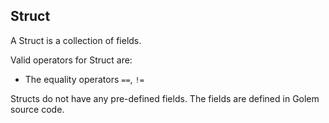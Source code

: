 ## Struct

A Struct is a collection of fields.

Valid operators for Struct are:

* The equality operators `==`, `!=`

Structs do not have any pre-defined fields.  The
fields are defined in Golem source code.

